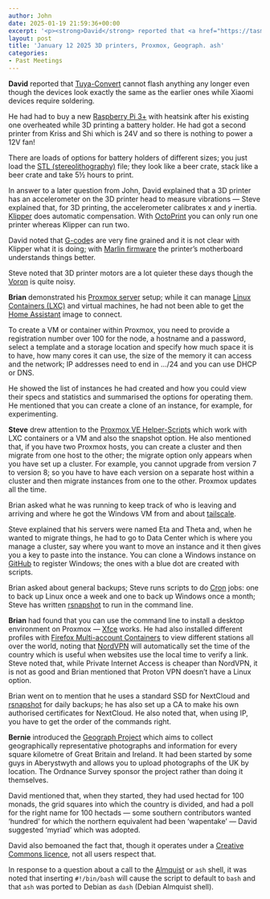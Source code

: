 ```yaml
---
author: John
date: 2025-01-19 21:59:36+00:00
excerpt: '<p><strong>David</strong> reported that <a href="https://tasmota.github.io/docs/Tuya-Convert/" type="text/html" role="link">Tuya-Convert</a> cannot flash anything any longer even though the devices look exactly the same as the earlier ones while Xiaomi devices require soldering.</p><p>He had had to buy a new <a href="https://www.raspberrypi.com/products/raspberry-pi-3-model-b-plus/" type="text/html" role="link">Raspberry Pi 3+</a> with heatsink after his existing one overheated while 3D printing a battery holder. He had got a second printer from Kriss and Shi which is 24V and so there is nothing to power a 12V fan!</p><p>There are loads of options for battery holders of different sizes; you just load the <a href="https://en.wikipedia.org/wiki/STL_(file_format)" type="text/html" role="link">STL (stereolithography)</a> file; they look like a beer crate, stack like a beer crate and take 5½ hours to print.</p>'
layout: post
title: 'January 12 2025 3D printers, Proxmox, Geograph. ash'
categories:
- Past Meetings
---
```

<p><strong>David</strong> reported that <a href="https://tasmota.github.io/docs/Tuya-Convert/" type="text/html" role="link">Tuya-Convert</a> cannot flash anything any longer even though the devices look exactly the same as the earlier ones while Xiaomi devices require soldering.</p><p>He had had to buy a new <a href="https://www.raspberrypi.com/products/raspberry-pi-3-model-b-plus/" type="text/html" role="link">Raspberry Pi 3+</a> with heatsink after his existing one overheated while 3D printing a battery holder. He had got a second printer from Kriss and Shi which is 24V and so there is nothing to power a 12V fan!</p><p>There are loads of options for battery holders of different sizes; you just load the <a href="https://en.wikipedia.org/wiki/STL_(file_format)" type="text/html" role="link">STL (stereolithography)</a> file; they look like a beer crate, stack like a beer crate and take 5½ hours to print.</p><p>In answer to a later question from John, David explained that a 3D printer has an accelerometer on the 3D printer head to measure vibrations — Steve explained that, for 3D printing, the accelerometer calibrates </em>x<a> and <em>y</em> inertia. <a href="https://www.klipper3d.org/Measuring_Resonances.html" type="text/html" role="link">Klipper</a> does automatic compensation. With <a href="https://octoprint.org/" type="text/html" role="link">OctoPrint</a> you can only run one printer whereas Klipper can run two.</p><p>David noted that <a href="https://en.wikipedia.org/wiki/G-code" type="text/html" role="link">G-code</a>s are very fine grained and it is not clear with Klipper what it is doing; with <a href="https://marlinfw.org/" type="text/html" role="link">Marlin firmware</a> the printer’s motherboard understands things better.</p><p>Steve noted that 3D printer motors are a lot quieter these days though the <a href="https://www.vorondesign.com/" type="text/html" role="link">Voron</a> is quite noisy.</p><p><strong>Brian</strong> demonstrated his <a href="https://www.proxmox.com/en/proxmox-virtual-environment/overview" type="text/html" role="link">Proxmox server</a> setup; while it can manage <a href="https://en.wikipedia.org/wiki/LXC" type="text/html" role="link">Linux Containers (LXC)</a> and virtual machines, he had not been able to get the <a href="https://www.home-assistant.io/" type="text/html" role="link">Home Assistant</a> image to connect.</p><p>To create a VM or container within Proxmox, you need to provide a registration number over 100 for the node, a hostname and a password, select a template and a storage location and specify how much space it is to have, how many cores it can use, the size of the memory it can access and the network; IP addresses need to end in …/24 and you can use DHCP or DNS.</p><p>He showed the list of instances he had created and how you could view their specs and statistics and summarised the options for operating them. He mentioned that you can create a clone of an instance, for example, for experimenting.</p><p><strong>Steve</strong> drew attention to the <a href="https://tteck.github.io/Proxmox/#home-assistant" type="text/html" role="link">Proxmox VE Helper-Scripts</a> which work with LXC containers or a VM and also the snapshot option. He also mentioned that, if you have two Proxmox hosts, you can create a cluster and then migrate from one host to the other; the migrate option only appears when you have set up a cluster. For example, you cannot upgrade from version 7 to version 8; so you have to have each version on a separate host within a cluster and then migrate instances from one to the other. Proxmox updates all the time.</p><p>Brian asked what he was running to keep track of who is leaving and arriving and where he got the Windows VM from and about <a href="https://tailscale.com/" type="text/html" role="link">tailscale</a>.</p><p>Steve explained that his servers were named Eta and Theta and, when he wanted to migrate things, he had to go to Data Center which is where you manage a cluster, say where you want to move an instance and it then gives you a key to paste into the instance. You can clone a Windows instance on <a href="https://github.com/orgs/microsoft/repositories?q=windows" type="text/html" role="link">GitHub</a> to register Windows; the ones with a blue dot are created with scripts.</p><p>Brian asked about general backups; Steve runs scripts to do <a href="https://en.wikipedia.org/wiki/Cron" type="text/html" role="link">Cron</a> jobs: one to back up Linux once a week and one to back up Windows once a month; Steve has written <a href="https://rsnapshot.org/" type="text/html" role="link">rsnapshot</a> to run in the command line.</p><p><strong>Brian</strong> had found that you can use the command line to install a desktop environment on Proxmox — <a href="https://xfce.org/" type="text/html" role="link">Xfce</a>  works. He had also installed different profiles with <a href="https://addons.mozilla.org/en-GB/firefox/addon/multi-account-containers/" type="text/html" role="link">Firefox Multi-account Containers</a> to view different stations all over the world, noting that <a href="https://nordvpn.com/" type="text/html" role="link">NordVPN</a> will automatically set the time of the country which is useful when websites use the local time to verify a link. Steve noted that, while Private Internet Access is cheaper than NordVPN, it is not as good and Brian mentioned that Proton VPN doesn’t have a Linux option.</p><p>Brian went on to mention that he uses a standard SSD for NextCloud and <a href="https://rsnapshot.org/" type="text/html" role="link">rsnapshot</a> for daily backups; he has also set up a CA to make his own authorised certificates for NextCloud. He also noted that, when using IP, you have to get the order of the commands right.</p><p><strong>Bernie</strong> introduced the <a href="https://www.geograph.org.uk/" type="text/html" role="link">Geograph Project</a> which aims to collect geographically representative photographs and information for every square kilometre of Great Britain and Ireland. It had been started by some guys in Aberystwyth and allows you to upload photographs of the UK by location. The Ordnance Survey sponsor the project rather than doing it themselves.</p><p>David mentioned that, when they started, they had used hectad for 100 monads, the grid squares into which the country is divided, and had a poll for the right name for 100 hectads — some southern contributors wanted ‘hundred’ for which the northern equivalent had been ‘wapentake’ — David suggested ‘myriad’ which was adopted.</p><p>David also bemoaned the fact that, though it operates under a <a href="https://creativecommons.org/share-your-work/cclicenses/" type="text/html" role="link">Creative Commons licence</a>, not all users respect that.</p><p>In response to a question about a call to the <a href="https://en.wikipedia.org/wiki/Almquist_shell" type="text/html" role="link">Almquist</a> or <code>ash</code> shell, it was noted that inserting <code>#!/bin/bash</code> will cause the script to default to <code>bash</code> and that <code>ash</code> was ported to Debian as <code>dash</code> (Debian Almquist shell).</p>
